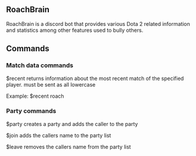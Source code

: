 ## RoachBrain

RoachBrain is a discord bot that provides various Dota 2 related information and statistics among other features used to bully others. 

## Commands

### Match data commands ###

$recent <playername>
returns information about the most recent match of the specified player. must be sent as all lowercase
 
Example: $recent roach

### Party commands ###

$party
creates a party and adds the caller to the party

$join
adds the callers name to the party list

$leave
removes the callers name from the party list

